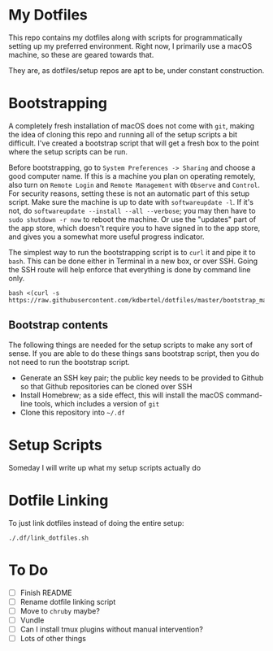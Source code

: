 # My Dotfiles

This repo contains my dotfiles along with scripts for programmatically setting up my preferred environment. Right now, I primarily use a macOS machine, so these are geared towards that.

They are, as dotfiles/setup repos are apt to be, under constant construction.

# Bootstrapping

A completely fresh installation of macOS does not come with `git`, making the idea of cloning this repo and running all of the setup scripts a bit difficult. I've created a bootstrap script that will get a fresh box to the point where the setup scripts can be run.

Before bootstrapping, go to `System Preferences -> Sharing` and choose a good computer name. If this is a machine you plan on operating remotely, also turn on `Remote Login` and `Remote Management` with `Observe` and `Control`. For security reasons, setting these is not an automatic part of this setup script. Make sure the machine is up to date with `softwareupdate -l`. If it's not, do `softwareupdate --install --all --verbose`; you may then have to `sudo shutdown -r now` to reboot the machine. Or use the "updates" part of the app store, which doesn't require you to have signed in to the app store, and gives you a somewhat more useful progress indicator.

The simplest way to run the bootstrapping script is to `curl` it and pipe it to `bash`. This can be done either in Terminal in a new box, or over SSH. Going the SSH route will help enforce that everything is done by command line only.

```
bash <(curl -s https://raw.githubusercontent.com/kdbertel/dotfiles/master/bootstrap_mac.sh)
```

## Bootstrap contents

The following things are needed for the setup scripts to make any sort of sense. If you are able to do these things sans bootstrap script, then you do not need to run the bootstrap script.

- Generate an SSH key pair; the public key needs to be provided to Github so that Github repositories can be cloned over SSH
- Install Homebrew; as a side effect, this will install the macOS command-line tools, which includes a version of `git`
- Clone this repository into `~/.df`

# Setup Scripts

Someday I will write up what my setup scripts actually do

# Dotfile Linking

To just link dotfiles instead of doing the entire setup:

```
./.df/link_dotfiles.sh
```

# To Do

- [ ] Finish README
- [ ] Rename dotfile linking script
- [ ] Move to `chruby` maybe?
- [ ] Vundle
- [ ] Can I install tmux plugins without manual intervention?
- [ ] Lots of other things
